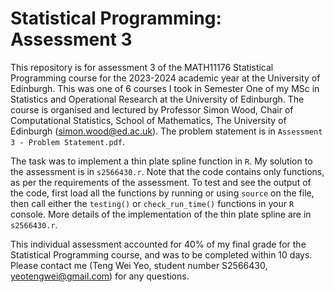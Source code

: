 # Statistical Programming: Assessment 3

This repository is for assessment 3 of the MATH11176 Statistical Programming course for the 2023-2024 academic year at the University of Edinburgh.
This was one of 6 courses I took in Semester One of my MSc in Statistics and Operational Research at the University of Edinburgh. 
The course is organised and lectured by Professor Simon Wood, Chair of Computational Statistics, School of Mathematics, The University of Edinburgh (simon.wood@ed.ac.uk).
The problem statement is in `Assessment 3 - Problem Statement.pdf`.

The task was to implement a thin plate spline function in `R`.
My solution to the assessment is in `s2566430.r`. 
Note that the code contains only functions, as per the requirements of the assessment. 
To test and see the output of the code, first load all the functions by running or using `source` on the file, then call either the `testing()` or `check_run_time()` functions in your `R` console.
More details of the implementation of the thin plate spline are in `s2566430.r`.

This individual assessment accounted for 40% of my final grade for the Statistical Programming course, and was to be completed within 10 days.
Please contact me (Teng Wei Yeo, student number S2566430, yeotengwei@gmail.com) for any questions.